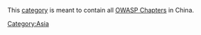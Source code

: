 This [category](:Special:Categories "wikilink") is meant to contain all
[OWASP Chapters](:Category:OWASP_Chapter "wikilink") in China.

[Category:Asia](Category:Asia "wikilink")